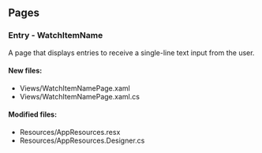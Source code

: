 ﻿## Pages

<!--{[{-->
### Entry - WatchItemName
A page that displays entries to receive a single-line text input from the user.
#### New files:
* Views/WatchItemNamePage.xaml
* Views/WatchItemNamePage.xaml.cs
#### Modified files:
* Resources/AppResources.resx
* Resources/AppResources.Designer.cs
<!--}]}-->